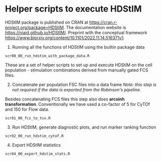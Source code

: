 # Helper scripts to execute HDStIM

HDStIM package is published on CRAN at https://cran.r-project.org/package=HDStIM. The documentation website is https://niaid.github.io/HDStIM/. Preprint with the conceptual framework https://www.biorxiv.org/content/10.1101/2022.11.14.516371v1.

1. Running all the functions of HDStIM using the builtin package data
```
scr00_00_run_hdstim_with_package_data.R
```

These are a set of helper scripts to set up and execute HDStIM on the cell population - stimulation combinations derived from manually gated FCS files.

2. Concatenate per population FSC files into a data frame
*Note: this step is not required if the data is exported from the Robinson's pipeline.*

Besides concatenating FCS files this step also does **arcsinh transformation**. Conventionally we have used a co-factor of 5 for CyTOf and 150 for Flow data. 
```
scr01_00_fcs_to_tsv.R
```

3. Run HDStIM, generate diagnostic plots, and run marker ranking function
```
scr02_00_run_hdstim_cytof.R
```

4. Export HDStIM statistics 
```
scr04_00_export_hdstim_stats.R
```
